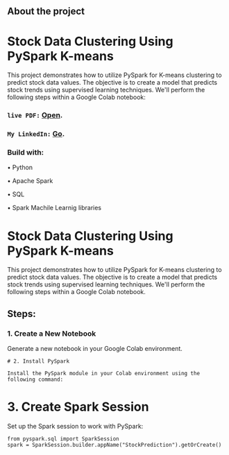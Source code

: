 ## About the project

# Stock Data Clustering Using PySpark K-means
This project demonstrates how to utilize PySpark for K-means clustering to predict stock data values. The objective is to create a model that predicts stock trends using supervised learning techniques. We'll perform the following steps within a Google Colab notebook:

### `live PDF:` [Open](https://github.com/kaiodeodato/Unsupervised_learning45/blob/main/M5_U7_kaio_deodato.pdf).
### `My LinkedIn:` [Go](https://www.linkedin.com/in/kaio-viana-6ab42016b/).

### Build with:

 • Python
 
 • Apache Spark
 
 • SQL

 • Spark Machile Learnig libraries


 # Stock Data Clustering Using PySpark K-means

This project demonstrates how to utilize PySpark for K-means clustering to predict stock data values. The objective is to create a model that predicts stock trends using supervised learning techniques. We'll perform the following steps within a Google Colab notebook.

## Steps:

### 1. Create a New Notebook

Generate a new notebook in your Google Colab environment.

```
# 2. Install PySpark

Install the PySpark module in your Colab environment using the following command:

```

# 3. Create Spark Session

Set up the Spark session to work with PySpark:

```
from pyspark.sql import SparkSession
spark = SparkSession.builder.appName("StockPrediction").getOrCreate()
```



 
